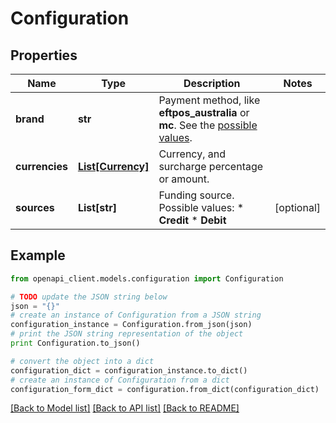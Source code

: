 # Configuration


## Properties
Name | Type | Description | Notes
------------ | ------------- | ------------- | -------------
**brand** | **str** | Payment method, like **eftpos_australia** or **mc**. See the [possible values](https://docs.adyen.com/development-resources/paymentmethodvariant#management-api).  | 
**currencies** | [**List[Currency]**](Currency.md) | Currency, and surcharge percentage or amount. | 
**sources** | **List[str]** | Funding source. Possible values: * **Credit** * **Debit** | [optional] 

## Example

```python
from openapi_client.models.configuration import Configuration

# TODO update the JSON string below
json = "{}"
# create an instance of Configuration from a JSON string
configuration_instance = Configuration.from_json(json)
# print the JSON string representation of the object
print Configuration.to_json()

# convert the object into a dict
configuration_dict = configuration_instance.to_dict()
# create an instance of Configuration from a dict
configuration_form_dict = configuration.from_dict(configuration_dict)
```
[[Back to Model list]](../README.md#documentation-for-models) [[Back to API list]](../README.md#documentation-for-api-endpoints) [[Back to README]](../README.md)


